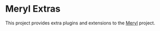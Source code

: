 Meryl Extras
============

This project provides extra plugins and extensions to the [Meryl](http://coffeemate.github.com/meryl) project.

